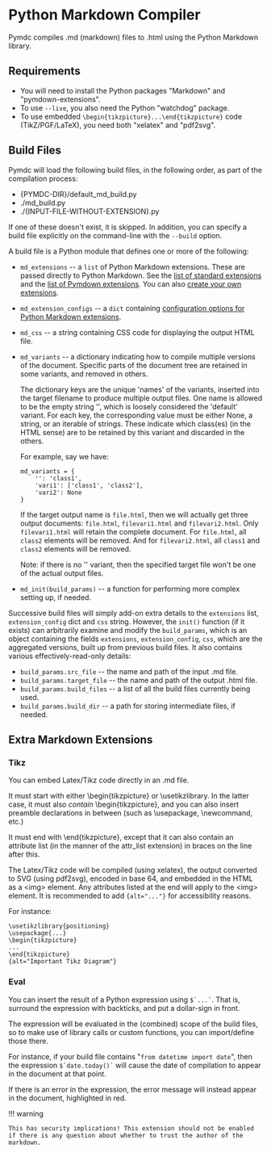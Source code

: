 # Python Markdown Compiler

Pymdc compiles .md (markdown) files to .html using the Python Markdown library.


## Requirements

* You will need to install the Python packages "Markdown" and "pymdown-extensions". 
* To use `--live`, you also need the Python "watchdog" package. 
* To use embedded `\begin{tikzpicture}...\end{tikzpicture}` code (TikZ/PGF/LaTeX), you need both "xelatex" and "pdf2svg".


## Build Files

Pymdc will load the following build files, in the following order, as part of the compilation process:

* {PYMDC-DIR}/default_md_build.py
* ./md_build.py
* ./{INPUT-FILE-WITHOUT-EXTENSION}.py

If one of these doesn't exist, it is skipped. In addition, you can specify a build file explicitly on the command-line with the `--build` option.

A build file is a Python module that defines one or more of the following:

* `md_extensions` -- a `list` of Python Markdown extensions. These are passed directly to Python Markdown. See the [list of standard extensions](https://python-markdown.github.io/extensions/) and the [list of Pymdown extensions](https://facelessuser.github.io/pymdown-extensions/). You can also [create your own extensions](https://python-markdown.github.io/extensions/api/).

* `md_extension_configs` -- a `dict` containing [configuration options for Python Markdown extensions](https://python-markdown.github.io/reference/#extension_configs).

* `md_css` -- a string containing CSS code for displaying the output HTML file.

* `md_variants` -- a dictionary indicating how to compile multiple versions of the document. Specific parts of the document tree are retained in some variants, and removed in others. 

    The dictionary keys are the unique 'names' of the variants, inserted into the target filename to produce multiple output files. One name is allowed to be the empty string '', which is loosely considered the 'default' variant. For each key, the corresponding value must be either None, a string, or an iterable of strings. These indicate which class(es) (in the HTML sense) are to be retained by this variant and discarded in the others.
    
    For example, say we have: 
    
    ```
    md_variants = { 
        '': 'class1', 
        'vari1': ['class1', 'class2'], 
        'vari2': None
    }
    ```
    
    If the target output name is `file.html`, then we will actually get three output documents: `file.html`, `filevari1.html` and `filevari2.html`. Only `filevari1.html` will retain the complete document. For `file.html`, all `class2` elements will be removed. And for `filevari2.html`, all `class1` and `class2` elements will be removed.
    
    Note: if there is no '' variant, then the specified target file won't be one of the actual output files.
    
* `md_init(build_params)` -- a function for performing more complex setting up, if needed.


Successive build files will simply add-on extra details to the `extensions` list, `extension_config` dict and `css` string. However, the `init()` function (if it exists) can arbitrarily examine and modify the `build_params`, which is an object containing the fields `extensions`, `extension_config`, `css`, which are the aggregated versions, built up from previous build files. It also contains various effectively-read-only details:

* `build_params.src_file` -- the name and path of the input .md file.
* `build_params.target_file` -- the name and path of the output .html file.
* `build_params.build_files` -- a list of all the build files currently being used.
* `build_params.build_dir` -- a path for storing intermediate files, if needed.


## Extra Markdown Extensions

### Tikz

You can embed Latex/Tikz code directly in an .md file.

It must start with either \begin{tikzpicture} or \usetikzlibrary. In the latter case, it must also _contain_ \begin{tikzpicture}, and you can also insert preamble declarations in between (such as \usepackage, \newcommand, etc.)

It must end with \end{tikzpicture}, except that it can also contain an attribute list (in the manner of the attr_list extension) in braces on the line after this.

The Latex/Tikz code will be compiled (using xelatex), the output converted to SVG (using pdf2svg), encoded in base 64, and embedded in the HTML as a \<img> element. Any attributes listed at the end will apply to the \<img> element. It is recommended to add `{alt="..."}` for accessibility reasons.

For instance:

```
\usetikzlibrary{positioning}
\usepackage{...}
\begin{tikzpicture}
...
\end{tikzpicture}
{alt="Important Tikz Diagram"}
```


### Eval

You can insert the result of a Python expression using `` $‌`...` ``. That is, surround the expression with backticks, and put a dollar-sign in front.

The expression will be evaluated in the (combined) scope of the build files, so to make use of library calls or custom functions, you can import/define those there.

For instance, if your build file contains "`from datetime import date`", then the expression `` $‌`date.today()` `` will cause the date of compilation to appear in the document at that point.

If there is an error in the expression, the error message will instead appear in the document, highlighted in red.

!!! warning

    This has security implications! This extension should not be enabled if there is any question about whether to trust the author of the markdown.

